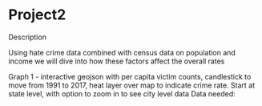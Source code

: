 # Project2
Description

Using hate crime data combined with census data on population and income we will dive into how these factors affect the overall rates

Graph 1 - interactive geojson with per capita victim counts, candlestick to move from 1991 to 2017, heat layer over map to indicate crime rate.   Start at state level, with option to zoom in to see city level data
  Data needed: 

